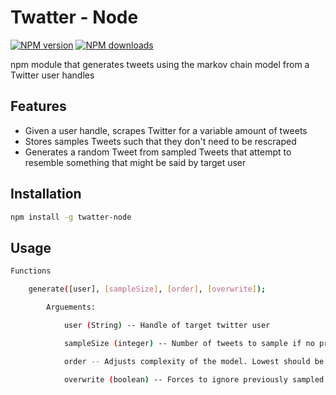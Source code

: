 #  Twatter - Node

[![NPM version](https://img.shields.io/npm/v/tocsify.svg?style=flat)](https://www.npmjs.com/package/twatter) [![NPM downloads](https://img.shields.io/npm/dm/tocsify.svg?style=flat)](https://npmjs.org/package/twatter)

npm module that generates tweets using the markov chain model from a Twitter user handles

## Features

* Given a user handle, scrapes Twitter for a variable amount of tweets
* Stores samples Tweets such that they don't need to be rescraped
* Generates a random Tweet from sampled Tweets that attempt to resemble something that might be said by target user

## Installation

```bash
npm install -g twatter-node
```

## Usage

```bash
Functions

    generate([user], [sampleSize], [order], [overwrite]);

        Arguements:

            user (String) -- Handle of target twitter user

            sampleSize (integer) -- Number of tweets to sample if no previous samples exist

            order -- Adjusts complexity of the model. Lowest should be 1 and it should be raised depending on how much text there is to sample. In general higher complexity will closer resemble human speech but has a higher chance of repeating something already said instead of being original.
            
            overwrite (boolean) -- Forces to ignore previously sampled Tweets and resamples at the given sampleSize.
```